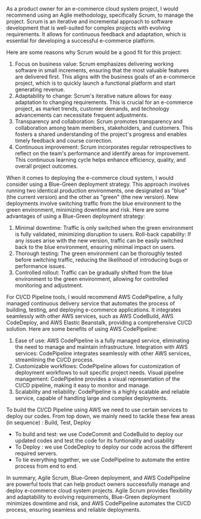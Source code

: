 As a product owner for an e-commerce cloud system project, I would recommend using an Agile methodology, specifically Scrum, to manage the project. Scrum is an iterative and incremental approach to software development that is well-suited for complex projects with evolving requirements. It allows for continuous feedback and adaptation, which is essential for developing a successful e-commerce platform.

Here are some reasons why Scrum would be a good fit for this project:
1. Focus on business value: Scrum emphasizes delivering working software in small increments, ensuring that the most valuable features are delivered first. This aligns with the business goals of an e-commerce project, which is to quickly launch a functional platform and start generating revenue.
2. Adaptability to change: Scrum's iterative nature allows for easy adaptation to changing requirements. This is crucial for an e-commerce project, as market trends, customer demands, and technology advancements can necessitate frequent adjustments.
3. Transparency and collaboration: Scrum promotes transparency and collaboration among team members, stakeholders, and customers. This fosters a shared understanding of the project's progress and enables timely feedback and course correction.
4. Continuous improvement: Scrum incorporates regular retrospectives to reflect on the team's performance and identify areas for improvement. This continuous learning cycle helps enhance efficiency, quality, and overall project outcomes.


When it comes to deploying the e-commerce cloud system, I would consider using a Blue-Green deployment strategy. This approach involves running two identical production environments, one designated as "blue" (the current version) and the other as "green" (the new version). New deployments involve switching traffic from the blue environment to the green environment, minimizing downtime and risk.
Here are some advantages of using a Blue-Green deployment strategy:
1. Minimal downtime: Traffic is only switched when the green environment is fully validated, minimizing disruption to users.
Roll-back capability: If any issues arise with the new version, traffic can be easily switched back to the blue environment, ensuring minimal impact on users.
2. Thorough testing: The green environment can be thoroughly tested before switching traffic, reducing the likelihood of introducing bugs or performance issues.
3. Controlled rollout: Traffic can be gradually shifted from the blue environment to the green environment, allowing for controlled monitoring and adjustment.


For CI/CD Pipeline tools, I would recommend AWS CodePipeline, a fully managed continuous delivery service that automates the process of building, testing, and deploying e-commerce applications. It integrates seamlessly with other AWS services, such as AWS CodeBuild, AWS CodeDeploy, and AWS Elastic Beanstalk, providing a comprehensive CI/CD solution.
Here are some benefits of using AWS CodePipeline:
1. Ease of use: AWS CodePipeline is a fully managed service, eliminating the need to manage and maintain infrastructure.
Integration with AWS services: CodePipeline integrates seamlessly with other AWS services, streamlining the CI/CD process.
2. Customizable workflows: CodePipeline allows for customization of deployment workflows to suit specific project needs.
Visual pipeline management: CodePipeline provides a visual representation of the CI/CD pipeline, making it easy to monitor and manage.
3. Scalability and reliability: CodePipeline is a highly scalable and reliable service, capable of handling large and complex deployments.

To build the CI/CD Pipeline using AWS we need to use certain services to deploy our codes. From top down, we mainly need to tackle these few areas (in sequence) : Build, Test, Deploy

- To build and test: we use CodeCommit and CodeBuild to deploy our updated codes and test the code for its funtionality and usability
- To Deploy : we use CodeDeploy to deploy our code across the different required servers.
- To tie everything together, we use CodePipeline to automate the entire process from end to end. 

In summary, Agile Scrum, Blue-Green deployment, and AWS CodePipeline are powerful tools that can help product owners successfully manage and deploy e-commerce cloud system projects. Agile Scrum provides flexibility and adaptability to evolving requirements, Blue-Green deployment minimizes downtime and risk, and AWS CodePipeline automates the CI/CD process, ensuring seamless and reliable deployments.
